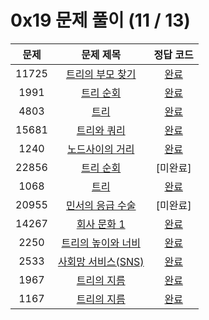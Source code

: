 # 0x19 문제 풀이 (11 / 13)

| 문제 | 문제 제목 | 정답 코드 |
| :--: | :--: | :--: |
| 11725 | [트리의 부모 찾기](https://www.acmicpc.net/problem/11725) | [완료](./solutions/11725.cpp) |
| 1991 | [트리 순회](https://www.acmicpc.net/problem/1991) | [완료](./solutions/1991.cpp) |
| 4803 | [트리](https://www.acmicpc.net/problem/4803) | [완료](./solutions/4803.cpp) |
| 15681 | [트리와 쿼리](https://www.acmicpc.net/problem/15681) | [완료](./solutions/15681.cpp) |
| 1240 | [노드사이의 거리](https://www.acmicpc.net/problem/1240) | [완료](./solutions/1240.cpp) |
| 22856 | [트리 순회](https://www.acmicpc.net/problem/22856) | [미완료] |
| 1068 | [트리](https://www.acmicpc.net/problem/1068) | [완료](./solutions/1068.cpp) |
| 20955 | [민서의 응급 수술](https://www.acmicpc.net/problem/20955) | [미완료] |
| 14267 | [회사 문화 1](https://www.acmicpc.net/problem/14267) | [완료](./solutions/14267.cpp) |
| 2250 | [트리의 높이와 너비](https://www.acmicpc.net/problem/2250) | [완료](./solutions/2250.cpp) |
| 2533 | [사회망 서비스(SNS)](https://www.acmicpc.net/problem/2533) | [완료](./solutions/2533.cpp) |
| 1967 | [트리의 지름](https://www.acmicpc.net/problem/1967) | [완료](./solutions/1967.cpp) |
| 1167 | [트리의 지름](https://www.acmicpc.net/problem/1167) | [완료](./solutions/1167.cpp) |
